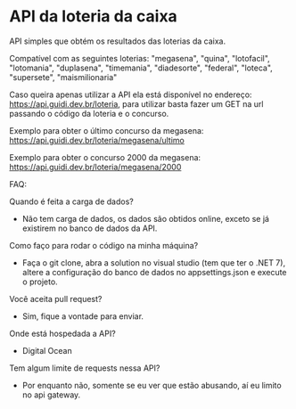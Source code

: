 
# API da loteria da caixa

API simples que obtém os resultados das loterias da caixa.

Compatível com as seguintes loterias: "megasena", "quina", "lotofacil", "lotomania", "duplasena", "timemania", "diadesorte", "federal", "loteca", "supersete", "maismilionaria"

Caso queira apenas utilizar a API ela está disponível no endereço: https://api.guidi.dev.br/loteria, para utilizar basta fazer um GET na url passando o código da loteria e o concurso.

Exemplo para obter o último concurso da megasena: https://api.guidi.dev.br/loteria/megasena/ultimo

Exemplo para obter o concurso 2000 da megasena: https://api.guidi.dev.br/loteria/megasena/2000


FAQ:

Quando é feita a carga de dados?
- Não tem carga de dados, os dados são obtidos online, exceto se já existirem no banco de dados da API.

Como faço para rodar o código na minha máquina?
- Faça o git clone, abra a solution no visual studio (tem que ter o .NET 7), altere a configuração do banco de dados no appsettings.json e execute o projeto.

Você aceita pull request?
- Sim, fique a vontade para enviar.

Onde está hospedada a API?
- Digital Ocean

Tem algum limite de requests nessa API?
- Por enquanto não, somente se eu ver que estão abusando, aí eu limito no api gateway.


